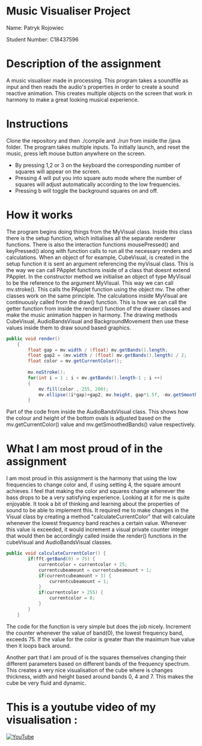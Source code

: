 # Music Visualiser Project

Name: Patryk Rojowiec

Student Number: C18437596

# Description of the assignment
A music visualiser made in processing. This program takes a soundfile as input and then reads the audio's properties in order to create a sound reactive animation. This creates multiple objects on the screen that work in harmony to make a great looking musical experience.

# Instructions
Clone the repository and then ./compile and ./run from inside the /java folder.
The program takes multiple inputs. To initially launch, and reset the music, press left mouse button anywhere on the screen.
- By pressing 1,2 or 3 on the keyboard the corresponding number of squares will appear on the screen.
- Pressing 4 will put you into square auto mode where the number of squares will adjust automatically according to the low frequencies.
- Pressing b will toggle the background squares on and off.

# How it works
The program begins doing things from the MyVisual class. Inside this class there is the setup function, which initialises all the separate renderer functions. There is also the interaction functions mousePressed() and keyPressed() along with function calls to run all the necessary renders and calculations.
When an object of for example, CubeVisual, is created in the setup function it is sent an argument referencing the myVisual class. This is the way we can call PApplet functions inside of a class that doesnt extend PApplet. In the constructor method we initialise an object of type MyVisual to be the reference to the argument MyVisual.
This way we can call mv.stroke(). This calls the PApplet function using the object mv. The other classes work on the same principle.
The calculations inside MyVisual are continuously called from the draw() function. This is how we can call the getter function from inside the render() function of the drawer classes and make the music animation happen in harmony.
The drawing methods CubeVisual, AudioBandsVisual and BackgroundMovement then use these values inside them to draw sound based graphics.
```Java 
public void render()
    {
        float gap = mv.width / (float) mv.getBands().length;
        float gap2 = (mv.width / (float) mv.getBands().length) / 2;
        float color = mv.getCurrentColor();
        
        mv.noStroke();
        for(int i = 1 ; i < mv.getBands().length-1 ; i ++)
        {
            mv.fill(color , 255, 200);
            mv.ellipse((i*gap)+gap2, mv.height, gap*1.5f, -mv.getSmoothedBands()[i] * 0.3f); 
        }
``` 
Part of the code from inside the AudioBandsVisual class. This shows how the colour and height of the bottom ovals is adjusted based on the mv.getCurrentColor() value and mv.getSmoothedBands() value respectively.




# What I am most proud of in the assignment
I am most proud in this assignment is the harmony that using the low frequencies to change color and, if using setting 4, the square amount achieves. I feel that making the color and squares change whenever the bass drops to be a very satisfying experience. Looking at it for me is quite enjoyable. 
It took a bit of thinking and learning about the properties of sound to be able to implement this. It required me to make changes in the Visual class by creating a method "calculateCurrentColor" that will calculate whenever the lowest frequency band reaches a certain value. Whenever this value is exceeded, it would increment a
visual private counter integer that would then be accordingly called inside the render() functions in the cubeVisual and AudioBandsVisual classes. 
```Java
public void calculateCurrentColor() {
		if(fft.getBand(0) > 75) {
			currentcolor = currentcolor + 25;
			currentcubeamount = currentcubeamount + 1;
			if(currentcubeamount > 3) {
				currentcubeamount = 1;
			}
			if(currentcolor > 255) {
				currentcolor = 0;
			}
		} 
	}
```
The code for the function is very simple but does the job nicely. Increment the counter whenever the value of band(0), the lowest frequency band, exceeds 75. If the value for the color is greater than the maximum hue value then it loops back around.

Another part that I am proud of is the squares themselves changing their different parameters based on different bands of the frequency spectrum. This creates a very nice visualisation of the cube where is changes thickness, width and height based around bands 0, 4 and 7. This makes the cube be very fluid and dynamic.

# This is a youtube video of my visualisation :

[![YouTube](https://img.youtube.com/vi/MG2pDhNbrkU/0.jpg)](https://www.youtube.com/watch?v=MG2pDhNbrkU)

